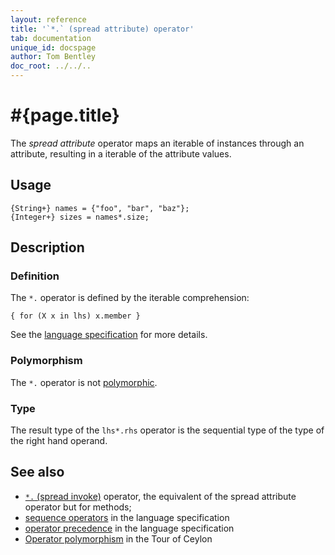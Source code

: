 ```yaml
---
layout: reference
title: '`*.` (spread attribute) operator'
tab: documentation
unique_id: docspage
author: Tom Bentley
doc_root: ../../..
---
```


# #{page.title}

The *spread attribute* operator maps an iterable of instances through an 
attribute, resulting in a iterable of the attribute values.

## Usage 

<!-- try: -->
    {String+} names = {"foo", "bar", "baz"};
    {Integer+} sizes = names*.size;

## Description

### Definition

The `*.` operator is defined by the iterable comprehension:

<!-- check:none -->
<!-- try: -->
    { for (X x in lhs) x.member }

See the [language specification](#{site.urls.spec_current}#listmap) for 
more details.

### Polymorphism

The `*.` operator is not [polymorphic](#{page.doc_root}/reference/operator/operator-polymorphism). 

### Type

The result type of the `lhs*.rhs` operator is the sequential type of the type of the right hand operand.

## See also

* [`*.` (spread invoke)](../spread-invoke) operator, the equivalent of the 
  spread attribute operator but for methods;
* [sequence operators](#{site.urls.spec_current}#listmap) in the 
  language specification
* [operator precedence](#{site.urls.spec_current}#operatorprecedence) in the 
  language specification
* [Operator polymorphism](#{page.doc_root}/tour/language-module/#operator_polymorphism) 
  in the Tour of Ceylon

